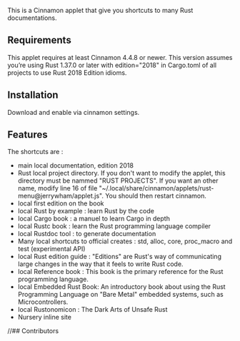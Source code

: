 This is a Cinnamon applet that give you shortcuts to many Rust documentations.

## Requirements
This applet requires at least Cinnamon 4.4.8 or newer.
This version assumes you’re using Rust 1.37.0 or later with edition="2018" in Cargo.toml of all projects to use Rust 2018 Edition idioms.

## Installation
Download and enable via cinnamon settings.

## Features
The shortcuts are :
- main local documentation, edition 2018
- Rust local project directory. If you don't want to modify the applet, this directory must be nammed "RUST PROJECTS". If you want an other name, modify line 16 of file "~/.local/share/cinnamon/applets/rust-menu@jerrywham/applet.js". You should then restart cinnamon.
- local first edition on the book
- local Rust by example : learn Rust by the code
- local Cargo book : a manuel to learn Cargo in depth
- local Rustc book : learn the Rust programming language compiler
- local Rustdoc tool : to generate documentation
- Many local shortcuts to official creates : std, alloc, core, proc_macro and test (experimental API)
- local Rust edition guide : "Editions" are Rust's way of communicating large changes in the way that it feels to write Rust code.
- local Reference book : This book is the primary reference for the Rust programming language.
- local Embedded Rust Book: An introductory book about using the Rust Programming Language on "Bare Metal" embedded systems, such as Microcontrollers.
- local Rustonomicon : The Dark Arts of Unsafe Rust
- Nursery inline site
 
//## Contributors
